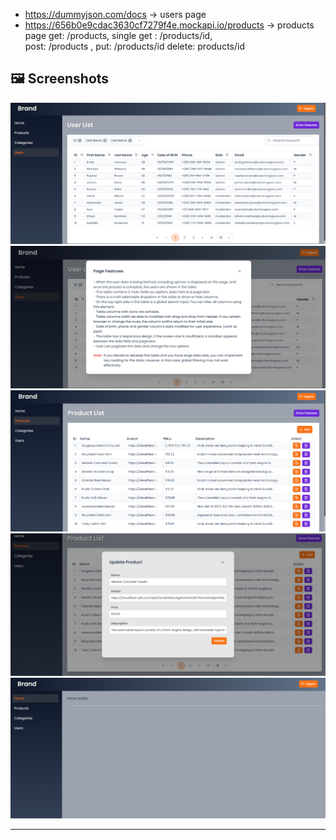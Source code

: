 - https://dummyjson.com/docs -> users page
- https://656b0e9cdac3630cf7279f4e.mockapi.io/products -> products page 
    get: /products, 
    single get : /products/id,  
    post: /products ,
    put: /products/id
    delete: products/id

## 🖼️ Screenshots


![App Screenshot 1](./src/assets/readme/users.png)
![App Screenshot 2](./src/assets/readme/users-feature.png)
![App Screenshot 3](./src/assets/readme/products.png)
![App Screenshot 4](./src/assets/readme/products-update.png)
![App Screenshot 5](./src/assets/readme/home.png)



---